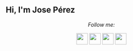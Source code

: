 <h2>
Hi, I'm Jose Pérez</h2>

<div align="center">


<i>Follow me:</i>

  
  <a href="mailto:joseperezdmgz@gmail.com"><img src="https://img.icons8.com/doodle/48/000000/gmail.png" width="30px"/></a> 
  <a href="https://in.linkedin.com/in/joseperezdmgz"><img src="https://img.icons8.com/doodle/48/000000/linkedin.png" width="30px"/></a>
  <a href="https://twitter.com/joseperezdmgz"><img src="https://img.icons8.com/doodle/48/000000/twitter.png" width="30px"/></a>
  <a href="https://wa.me/+34670434292"><img src="https://img.icons8.com/doodle/48/000000/whatsapp.png" width="30px"/></a>

</div>
